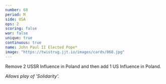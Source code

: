 ```yaml
---
number: 68
period: M
side: USA
ops: 2
scoring: false
war: false
unique: true
continuous: true
name: John Paul II Elected Pope*
image: "https://twistrug.jjt.io/images/cards/068.jpg"
---
```

Remove 2 USSR Influence in Poland and then add 1 US Influence in Poland.

*Allows play of 'Solidarity'.*
